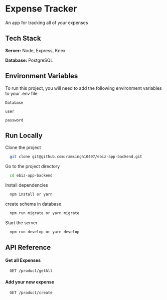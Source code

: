 
# Expense Tracker

An app for tracking all of your expenses


## Tech Stack

**Server:** Node, Express, Knex

**Database:** PostgreSQL


## Environment Variables

To run this project, you will need to add the following environment variables to your .env file

`Database`

`user`

`password`


## Run Locally

Clone the project

```bash
  git clone git@github.com:ramsingh10497/ebiz-app-backend.git
```

Go to the project directory

```bash
  cd ebiz-app-backend
```

Install dependencies

```bash
  npm install or yarn
```

create schema in database

```bash
  npm run migrate or yarn migrate
```

Start the server

```bash
  npm run develop or yarn develop
```


## API Reference

#### Get all Expenses

```http
  GET /product/getAll
```

#### Add your new expense

```http
  GET /product/create
```

